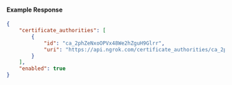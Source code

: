<!-- Code generated for API Clients. DO NOT EDIT. -->

#### Example Response

```json
{
	"certificate_authorities": [
		{
			"id": "ca_2phZeNxoOPVx48We2hZguH9Glrr",
			"uri": "https://api.ngrok.com/certificate_authorities/ca_2phZeNxoOPVx48We2hZguH9Glrr"
		}
	],
	"enabled": true
}
```
